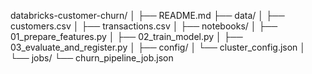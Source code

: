 databricks-customer-churn/
│
├── README.md
├── data/
│   ├── customers.csv
│   ├── transactions.csv
│
├── notebooks/
│   ├── 01_prepare_features.py
│   ├── 02_train_model.py
│   ├── 03_evaluate_and_register.py
│
├── config/
│   └── cluster_config.json
│
└── jobs/
    └── churn_pipeline_job.json
